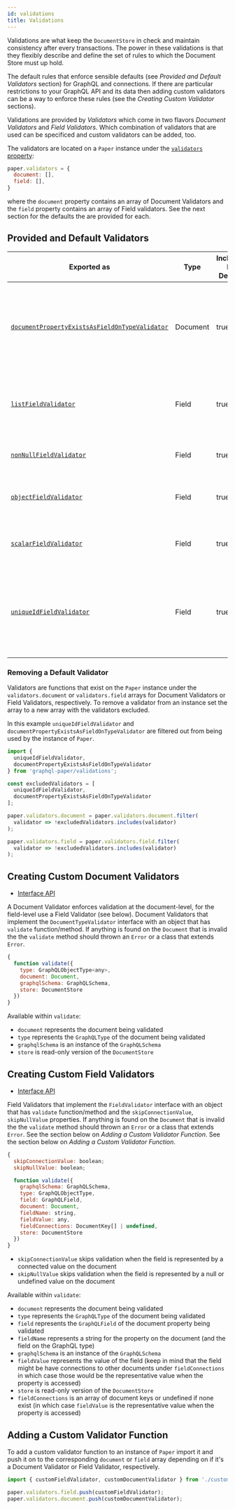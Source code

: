 ```yaml
---
id: validations
title: Validations
---
```


Validations are what keep the `DocumentStore` in check and maintain consistency after every transactions. The power in these validations is that they flexibly describe and define the set of rules to which the Document Store must up hold.

The default rules that enforce sensible defaults (see *Provided and Default Validators* section) for GraphQL and connections. If there are particular restrictions to your GraphQL API and its data then adding custom validators can be a way to enforce these rules (see the *Creating Custom Validator* sections).

Validations are provided by *Validators* which come in two flavors *Document Validators* and *Field Validators*. Which combination of validators that are used can be specificed and custom validators can be added, too.

The validators are located on a `Paper` instance under the [`validators` property](pathname:///api/paper/classes/Paper.html#validators):

```js
paper.validators = {
  document: [],
  field: [],
}
```

where the `document` property contains an array of Document Validators and the `field` property contains an array of Field validators. See the next section for the defaults the are provided for each.

## Provided and Default Validators

| Exported as      | Type | Included by Default | Description |
| --- | --- | --- | --- |
| [`documentPropertyExistsAsFieldOnTypeValidator`](pathname:///api/paper/modules/validators.html#documentPropertyExistsAsFieldOnTypeValidator) | Document | true | Enforces that any property that exists on a document also exists on the GraphQL type 
| [`listFieldValidator`](pathname:///api/paper/modules/validators.html#listFieldValidator) | Field | true | Enforces that lists are represented by arrays or connections to other documents |
| [`nonNullFieldValidator`](pathname:///api/paper/modules/validators.html#nonNullFieldValidator) | Field | true | Enforces that non-fields are not null |
| [`objectFieldValidator`](pathname:///api/paper/modules/validators.html#objectFieldValidator) | Field | true | Enforces that a field represented by an object is an object |
| [`scalarFieldValidator`](pathname:///api/paper/modules/validators.html#scalarFieldValidator) | Field | true | Enforces that a field represented by a scalar is a scalar |
| [`uniqueIdFieldValidator`](pathname:///api/paper/modules/validators.html#uniqueIdFieldValidator) | Field | true | Enforces that a type with *one* ID field is unique amongst other documents of the same type |

### Removing a Default Validator

Validators are functions that exist on the `Paper` instance under the `validators.document` or `validators.field` arrays for Document Validators or Field Validators, respectively. To remove a validator from an instance set the array to a new array with the validators excluded. 

In this example `uniqueIdFieldValidator` and `documentPropertyExistsAsFieldOnTypeValidator` are filtered out from being used by the instance of `Paper`.

```js
import {
  uniqueIdFieldValidator,
  documentPropertyExistsAsFieldOnTypeValidator
} from 'graphql-paper/validations';

const excludedValidators = [
  uniqueIdFieldValidator,
  documentPropertyExistsAsFieldOnTypeValidator
];

paper.validators.document = paper.validators.document.filter(
  validator => !excludedValidators.includes(validator)
);

paper.validators.field = paper.validators.field.filter(
  validator => !excludedValidators.includes(validator)
);
```

## Creating Custom Document Validators

* [Interface API](api/paper/interfaces/types.DocumentTypeValidator.html)

A Document Validator enforces validation at the document-level, for the field-level use a Field Validator (see below). Document Validators that implement the `DocumentTypeValidator` interface with an object that has `validate` function/method. If anything is found on the `Document` that is invalid the the `validate` method should thrown an `Error` or a class that extends `Error`.

```js
{
  function validate({
    type: GraphQLObjectType<any>,
    document: Document,
    graphqlSchema: GraphQLSchema,
    store: DocumentStore
  })
}
```
Available within `validate`:
* `document` represents the document being validated 
* `type` represents the `GraphQLType` of the document being validated
* `graphqlSchema` is an instance of the `GraphQLSchema`
* `store` is read-only version of the `DocumentStore`

## Creating Custom Field Validators

* [Interface API](/api/paper/interfaces/types.FieldValidator.html)

Field Validators that implement the `FieldValidator` interface with an object that has `validate` function/method and the `skipConnectionValue`, `skipNullValue` properties. If anything is found on the `Document` that is invalid the the `validate` method should thrown an `Error` or a class that extends `Error`. See the section below on *Adding a Custom Validator Function*. See the section below on *Adding a Custom Validator Function*.

```js
{
  skipConnectionValue: boolean;
  skipNullValue: boolean;

  function validate({
    graphqlSchema: GraphQLSchema,
    type: GraphQLObjectType,
    field: GraphQLField,
    document: Document,
    fieldName: string,
    fieldValue: any,
    fieldConnections: DocumentKey[] | undefined,
    store: DocumentStore
  })
}
```

* `skipConnectionValue` skips validation when the field is represented by a connected value on the document
* `skipNullValue` skips validation when the field is represented by a null or undefined value on the document

Available within `validate`:
* `document` represents the document being validated 
* `type` represents the `GraphQLType` of the document being validated
* `field` represents the `GraphQLField` of the document property being validated
* `fieldName` represents a string for the property on the document (and the field on the GraphQL type)
* `graphqlSchema` is an instance of the `GraphQLSchema`
* `fieldValue` represents the value of the field (keep in mind that the field might be have connections to other documents under `fieldConnections` in which case those would be the representative value when the property is accessed)
* `store` is read-only version of the `DocumentStore`
* `fieldConnections` is an array of document keys or undefined if none exist (in which case `fieldValue` is the representative value when the property is accessed)

## Adding a Custom Validator Function

To add a custom validator function to an instance of `Paper` import it and push it on to the corresponding `document` or `field` array depending on if it's a Document Validator or Field Validator, respectively.

```js
import { customFieldValidator, customDocumentValidator } from './custom-validators';

paper.validators.field.push(customFieldValidator);
paper.validators.document.push(customDocumentValidator);
```
